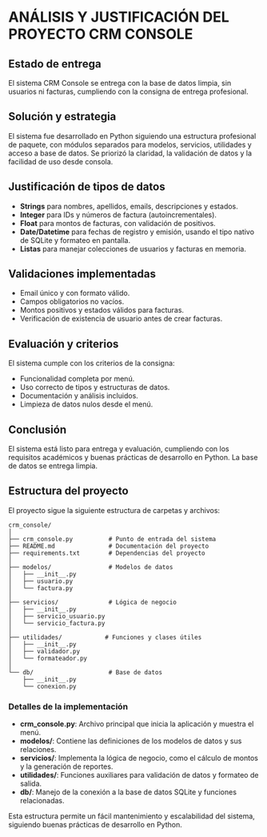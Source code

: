 # ANÁLISIS Y JUSTIFICACIÓN DEL PROYECTO CRM CONSOLE

## Estado de entrega
El sistema CRM Console se entrega con la base de datos limpia, sin usuarios ni facturas, cumpliendo con la consigna de entrega profesional.

## Solución y estrategia
El sistema fue desarrollado en Python siguiendo una estructura profesional de paquete, con módulos separados para modelos, servicios, utilidades y acceso a base de datos. Se priorizó la claridad, la validación de datos y la facilidad de uso desde consola.

## Justificación de tipos de datos
- **Strings** para nombres, apellidos, emails, descripciones y estados.
- **Integer** para IDs y números de factura (autoincrementales).
- **Float** para montos de facturas, con validación de positivos.
- **Date/Datetime** para fechas de registro y emisión, usando el tipo nativo de SQLite y formateo en pantalla.
- **Listas** para manejar colecciones de usuarios y facturas en memoria.

## Validaciones implementadas
- Email único y con formato válido.
- Campos obligatorios no vacíos.
- Montos positivos y estados válidos para facturas.
- Verificación de existencia de usuario antes de crear facturas.

## Evaluación y criterios
El sistema cumple con los criterios de la consigna:
- Funcionalidad completa por menú.
- Uso correcto de tipos y estructuras de datos.
- Documentación y análisis incluidos.
- Limpieza de datos nulos desde el menú.

## Conclusión
El sistema está listo para entrega y evaluación, cumpliendo con los requisitos académicos y buenas prácticas de desarrollo en Python. La base de datos se entrega limpia.

## Estructura del proyecto
El proyecto sigue la siguiente estructura de carpetas y archivos:

```
crm_console/
│
├── crm_console.py          # Punto de entrada del sistema
├── README.md               # Documentación del proyecto
├── requirements.txt        # Dependencias del proyecto
│
├── modelos/                # Modelos de datos
│   ├── __init__.py
│   ├── usuario.py
│   └── factura.py
│
├── servicios/              # Lógica de negocio
│   ├── __init__.py
│   ├── servicio_usuario.py
│   └── servicio_factura.py
│
├── utilidades/            # Funciones y clases útiles
│   ├── __init__.py
│   ├── validador.py
│   └── formateador.py
│
└── db/                     # Base de datos
    ├── __init__.py
    └── conexion.py
```

### Detalles de la implementación
- **crm_console.py**: Archivo principal que inicia la aplicación y muestra el menú.
- **modelos/**: Contiene las definiciones de los modelos de datos y sus relaciones.
- **servicios/**: Implementa la lógica de negocio, como el cálculo de montos y la generación de reportes.
- **utilidades/**: Funciones auxiliares para validación de datos y formateo de salida.
- **db/**: Manejo de la conexión a la base de datos SQLite y funciones relacionadas.

Esta estructura permite un fácil mantenimiento y escalabilidad del sistema, siguiendo buenas prácticas de desarrollo en Python.
